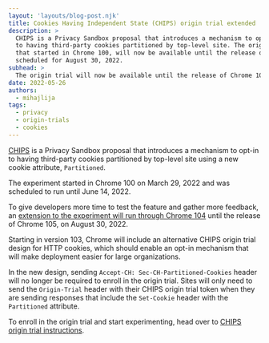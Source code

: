 ```yaml
---
layout: 'layouts/blog-post.njk'
title: Cookies Having Independent State (CHIPS) origin trial extended
description: >
  CHIPS is a Privacy Sandbox proposal that introduces a mechanism to opt-in
  to having third-party cookies partitioned by top-level site. The origin trial
  that started in Chrome 100, will now be available until the release of Chrome 105,
  scheduled for August 30, 2022.
subhead: >
  The origin trial will now be available until the release of Chrome 105, scheduled for August 30, 2022.
date: 2022-05-26
authors:
  - mihajlija
tags:
  - privacy
  - origin-trials
  - cookies
---
```


[CHIPS](/docs/privacy-sandbox/chips/) is a Privacy
Sandbox proposal that introduces a mechanism to opt-in to having third-party
cookies partitioned by top-level site using a new cookie attribute,
`Partitioned`.

The experiment started in Chrome 100 on March 29, 2022 and was scheduled to run
until June 14, 2022.

To give developers more time to test the feature and gather more feedback, an
[extension to the experiment will run through Chrome 104](https://groups.google.com/a/chromium.org/g/blink-dev/c/kZRtetS8jsY) until the release of Chrome 105, on August 30, 2022.

Starting in version 103, Chrome will include an alternative CHIPS origin trial design for HTTP
cookies, which should enable an opt-in mechanism that will make deployment
easier for large organizations.

In the new design, sending `Accept-CH: Sec-CH-Partitioned-Cookies` header will
no longer be required to enroll in the origin trial. Sites will only need to
send the `Origin-Trial` header with their CHIPS origin trial token when they are sending
responses that include the `Set-Cookie` header with the `Partitioned`
attribute.

To enroll in the origin trial and start experimenting, head over to
[CHIPS origin trial instructions](/blog/chips-origin-trial/).
